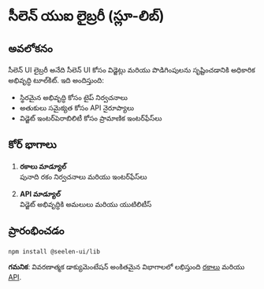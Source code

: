 # **సీలెన్ యుఐ లైబ్రరీ (స్లూ-లిబ్)**

## అవలోకనం

సీలెన్ UI లైబ్రరీ అనేది సీలెన్ UI కోసం విడ్జెట్లు మరియు పొడిగింపులను సృష్టించడానికి అధికారిక అభివృద్ధి టూల్‌కిట్.
ఇది అందిస్తుంది:

- స్థిరమైన అభివృద్ధి కోసం టైప్ నిర్వచనాలు
- అతుకులు సమైక్యత కోసం API నైరూప్యాలు
- విడ్జెట్ ఇంటర్‌పెరాబిలిటీ కోసం ప్రామాణిక ఇంటర్‌ఫేస్‌లు

## కోర్ భాగాలు

1. **రకాలు మాడ్యూల్**\
   పునాది రకం నిర్వచనాలు మరియు ఇంటర్‌ఫేస్‌లు

2. **API మాడ్యూల్**\
   విడ్జెట్ అభివృద్ధికి అమలులు మరియు యుటిలిటీస్

## ప్రారంభించడం

```bash
npm install @seelen-ui/lib
```

**గమనిక**: వివరణాత్మక డాక్యుమెంటేషన్ అంకితమైన విభాగాలలో లభిస్తుంది [రకాలు](./library-types) మరియు
[API](./library-api).
